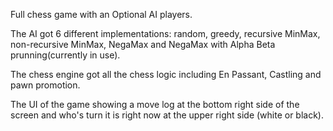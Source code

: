 Full chess game with an Optional AI players.

The AI got 6 different implementations:
random, greedy, recursive MinMax, non-recursive MinMax, NegaMax and NegaMax with Alpha Beta prunning(currently in use).

The chess engine got all the chess logic including En Passant, Castling and pawn promotion.

The UI of the game showing a move log at the bottom right side of the screen and who's turn it is right now at the upper right side (white or black).




